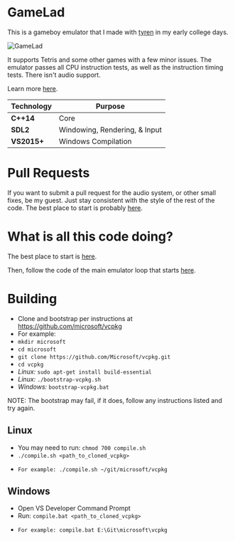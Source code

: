 # GameLad

This is a gameboy emulator that I made with [tyren](https://github.com/TyrenDe) in my early college days.

![GameLad](https://i.imgur.com/QDiatSD.jpg)

It supports Tetris and some other games with a few minor issues. The emulator passes all CPU instruction tests, as well as the instruction timing tests. There isn't audio support.

Learn more [here](https://github.com/Dooskington/GameLad/wiki).

Technology     | Purpose
---------------|----------
**C++14**      | Core
**SDL2**       | Windowing, Rendering, & Input
**VS2015+**    | Windows Compilation

# Pull Requests
If you want to submit a pull request for the audio system, or other small fixes, be my guest. Just stay consistent with the style of the rest of the code. The best place to start is probably [here](https://github.com/Dooskington/GameLad/blob/master/gb-emu-lib/APU.cpp).

# What is all this code doing?
The best place to start is [here](https://github.com/Dooskington/GameLad/wiki).

Then, follow the code of the main emulator loop that starts [here](https://github.com/Dooskington/GameLad/blob/master/gb-emu/Main.cpp#L220).

# Building
* Clone and bootstrap per instructions at https://github.com/microsoft/vcpkg
* For example:
* `mkdir microsoft`
* `cd microsoft`
* `git clone https://github.com/Microsoft/vcpkg.git`
* `cd vcpkg`
* *Linux:* `sudo apt-get install build-essential`
* *Linux:* `./bootstrap-vcpkg.sh`
* *Windows:* `bootstrap-vcpkg.bat`

NOTE: The bootstrap may fail, if it does, follow any instructions listed and try again.

## Linux
* You may need to run: `chmod 700 compile.sh`
* `./compile.sh <path_to_cloned_vcpkg>`
*     For example: ./compile.sh ~/git/microsoft/vcpkg

## Windows
* Open VS Developer Command Prompt
* Run: `compile.bat <path_to_cloned_vcpkg>`
*     For example: compile.bat E:\Git\microsoft\vcpkg
